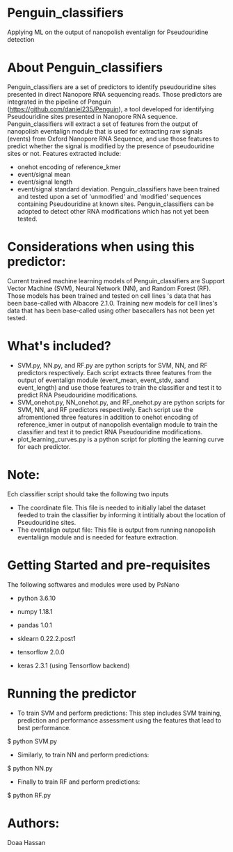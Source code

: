 # Penguin_classifiers
Applying ML on the output of nanopolish eventalign for Pseudouridine detection 


# About  Penguin_classifiers
Penguin_classifiers are a set of predictors to identify pseudouridine sites presented in direct Nanopore RNA sequencing reads. Those predictors are integrated in the pipeline of Penguin (https://github.com/daniel235/Penguin), a tool developed for identifying Pseudouridine sites presented in Nanopore RNA sequence.
Penguin_classifiers will extract a set of features from the output of nanopolish eventalign module that is used for extracting raw signals (events) from Oxford Nanopore RNA Sequence, and use those features to predict whether the signal is modified by the presence of pseudouridine sites or not. 
Features extracted include:
- onehot encoding of reference_kmer
- event/signal  mean
- event/signal length
- event/signal standard deviation.
Penguin_classifiers have been trained and tested upon a set of 'unmodified' and 'modified' sequences containing Pseudouridine at known sites. 
Penguin_classifiers can be adopted to detect other RNA modifications which has not yet been tested.

# Considerations when using this predictor:
Current trained machine learning models of Penguin_classifiers are Support Vector Machine (SVM), Neural Network (NN), and Random Forest (RF). 
Those models has been trained and tested on cell lines 's data that has been base-called with Albacore 2.1.0.
Training new models for cell lines's data that has been base-called using other basecallers has not been yet tested. 

# What's included?
- SVM.py, NN.py, and RF.py  are python scripts for SVM, NN, and RF predictors respectively. Each script extracts three features from the output of eventalign module (event_mean, event_stdv, aand event_length) and use those features to train the classifier and test it to predict RNA Pseudouridine modifications.
- SVM_onehot.py, NN_onehot.py, and RF_onehot.py  are python scripts for SVM, NN, and RF predictors respectively. Each script use the afromentioned three features in addition to onehot encoding of reference_kmer in output of nanopolish eventalign module to train the classifier and test it to predict RNA Pseudouridine modifications.
- plot_learning_curves.py is a python script for plotting the learning curve for each predictor.

# Note:
Ech classifier script should take the following two inputs 
- The coordinate file. This file is needed to initially label the dataset feeded to train the classifier by informing it intitially about the location of Pseudouridine sites.
- The eventalign output file: This file is output from running nanopolish eventaliign module and is needed for feature extraction.

# Getting Started and pre-requisites

The following softwares and modules were used by PsNano   

- python				      3.6.10

- numpy				        1.18.1

- pandas				      1.0.1

- sklearn				      0.22.2.post1

- tensorflow			    2.0.0

- keras		            2.3.1 (using Tensorflow backend)


# Running the predictor
- To train SVM and perform predictions:
This step includes SVM training, prediction and performance assessment using the features that lead to best performance.

$ python SVM.py 

- Similarly, to train NN and perform predictions:

$ python NN.py 

- Finally to train RF and perform predictions:

$ python RF.py

# Authors:
Doaa Hassan


